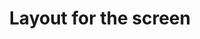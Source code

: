 ---
layout: home
sortorder: 1.3
title: "Layout for the screen"
description: |
  Copy fitting entails fitting the given content into a limited number of pages.
details: |
  We'll learn how to select font pairs and create code which will establish hierarchy to achieve smooth flow, clear contrast and harmony on the page.

  ## Fluid Type Scales

  Rather than using arbitrary numerical type break points, fluid type generators work with steps.

  - [Smashing Magazine on Fluid Type Systems](https://www.smashingmagazine.com/2021/04/designing-developing-fluid-type-space-scales/)
  - [Utopia Fluid Type Generator](https://utopia.fyi/type/calculator/)
  - [Google's layout guidelines](https://material.io/design/layout/understanding-layout.html#principles)

  Google developers use [*density-independant pixels*](https://material.io/design/layout/pixel-density.html#density-independence) as a unit of measure. It's abbreviated as *dp* and pronounced *dips*.

  Smashing Magazine [article](https://www.smashingmagazine.com/2017/12/building-better-ui-designs-layout-grids/) on layout grids for different screen sizes.

  Another [good article](https://medium.muz.li/responsive-grid-design-ultimate-guide-7aa41ca7892) about layout grids for screens.

  [Google's type info](https://material.io/design/typography/understanding-typography.html#type-properties) Interesting info on aligning to the baseline grid on the screen.
  
---